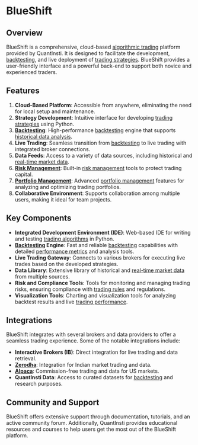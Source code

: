 # BlueShift

## Overview
BlueShift is a comprehensive, cloud-based [algorithmic trading](../a/algorithmic_trading.md) platform provided by QuantInsti. It is designed to facilitate the development, [backtesting](../b/backtesting.md), and live deployment of [trading strategies](../t/trading_strategies.md). BlueShift provides a user-friendly interface and a powerful back-end to support both novice and experienced traders.

## Features
1. **Cloud-Based Platform**: Accessible from anywhere, eliminating the need for local setup and maintenance.
2. **Strategy Development**: Intuitive interface for developing [trading strategies](../t/trading_strategies.md) using Python.
3. **[Backtesting](../b/backtesting.md)**: High-performance [backtesting](../b/backtesting.md) engine that supports [historical data analysis](../h/historical_data_analysis.md).
4. **Live Trading**: Seamless transition from [backtesting](../b/backtesting.md) to live trading with integrated broker connections.
5. **Data Feeds**: Access to a variety of data sources, including historical and [real-time market data](../r/real-time_market_data.md).
6. **[Risk Management](../r/risk_management.md)**: Built-in [risk management](../r/risk_management.md) tools to protect trading capital.
7. **[Portfolio Management](../p/portfolio_management.md)**: Advanced [portfolio management](../p/portfolio_management.md) features for analyzing and optimizing trading portfolios.
8. **Collaborative Environment**: Supports collaboration among multiple users, making it ideal for team projects.

## Key Components
- **Integrated Development Environment (IDE)**: Web-based IDE for writing and testing [trading algorithms](../t/trading_algorithms.md) in Python.
- **[Backtesting](../b/backtesting.md) Engine**: Fast and reliable [backtesting](../b/backtesting.md) capabilities with detailed [performance metrics](../p/performance_metrics.md) and analysis tools.
- **Live Trading Gateway**: Connects to various brokers for executing live trades based on the developed strategies.
- **Data Library**: Extensive library of historical and [real-time market data](../r/real-time_market_data.md) from multiple sources.
- **Risk and Compliance Tools**: Tools for monitoring and managing trading risks, ensuring compliance with [trading rules](../t/trading_rules.md) and regulations.
- **Visualization Tools**: Charting and visualization tools for analyzing backtest results and live [trading performance](../t/trading_performance.md).

## Integrations
BlueShift integrates with several brokers and data providers to offer a seamless trading experience. Some of the notable integrations include:

- **Interactive Brokers (IB)**: Direct integration for live trading and data retrieval.
- **[Zerodha](../z/zerodha.md)**: Integration for Indian market trading and data.
- **[Alpaca](../a/alpaca.md)**: Commission-free trading and data for US markets.
- **QuantInsti Data**: Access to curated datasets for [backtesting](../b/backtesting.md) and research purposes.

## Community and Support
BlueShift offers extensive support through documentation, tutorials, and an active community forum. Additionally, QuantInsti provides educational resources and courses to help users get the most out of the BlueShift platform.
